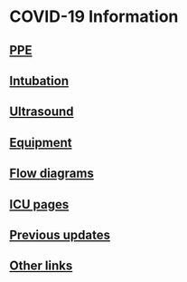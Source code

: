 # COVID-19 Information

## [PPE](ppe.md)

## [Intubation](https://youtu.be/ELdEJ4ZutB8)

## [Ultrasound](https://www.criticalcare-sonography.com/2020/03/18/features-of-lung-ultrasound-of-covid-19/)

## [Equipment](equipment.md)

## [Flow diagrams](flow.md)

## [ICU pages](icu.md)

## [Previous updates](prev-updates.md)

## [Other links](other.md)
